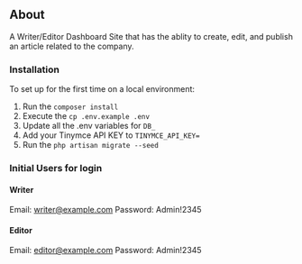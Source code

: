 ## About

A Writer/Editor Dashboard Site that has the ablity to create, edit, and publish an article related to the company.

### Installation

To set up for the first time on a local environment:

1. Run the `composer install`
2. Execute the `cp .env.example .env`
3. Update all the .env variables for `DB_`
4. Add your Tinymce API KEY to `TINYMCE_API_KEY=`
5. Run the `php artisan migrate --seed`

### Initial Users for login

#### Writer
Email: writer@example.com
Password: Admin!2345

#### Editor
Email: editor@example.com
Password: Admin!2345
